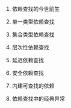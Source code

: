 
1. 依赖查找的今世前生

2. 单一类型依赖查找

3. 集合类型依赖查找

4. 层次性依赖查找

5. 延迟依赖查找

6. 安全依赖查找

7. 内建可查找的依赖

8. 依赖查找中的经典异常